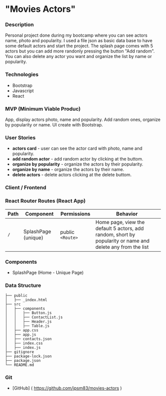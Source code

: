 # **"Movies Actors"**

### Description

Personal project done during my bootcamp where you can see actors name, photo and popularity. I used a file json as basic data base to have some default actors and start the project. The splash page comes with 5 actors but you can add more randonly pressing the button "Add random". You can also delete any actor you want and organize the list by name or popularity.


### Technologies

- Bootstrap
- Javascript
- React

### MVP (Minimum Viable Produc)

App, display actors photo, name and popularity. Add random ones, organize by popularity or name. UI create with Bootstrap.

### User Stories

- **actors card** - user can see the actor card with photo, name and popularity.
- **add random actor** - add random actor by clicking at the buttom.
- **organize by popularity** - organize the actors by their popularity.
- **organize by name** - organize the actors by their name.
- **delete actors** - delete actors clicking at the delete buttom.

### Client / Frontend

### React Router Routes (React App)
| Path                      | Component            | Permissions                 | Behavior                                                                         |
| ------------------------- | -------------------- | --------------------------- | ---------------------------------------------------------------------------------|
| `/`                       | SplashPage (unique)  | public `<Route>`            | Home page, view the default 5 actors, add random, short by popularity or name and delete any from the list |

### Components

- SplashPage (Home - Unique Page)

### Data Structure
```
├── public
│   ├── _index.html
├── src
│   ├── components
│   │   ├── Button.js
│   │   ├── ContactList.js
│   │   ├── Header.js
│   │   ├── Table.js
│   ├── app.css
│   ├── app.js
│   ├── contacts.json
│   ├── index.css
│   ├── index.js
├── gitignore
├── package-lock.json
├── package.json
└── README.md
```

### Git
* [GitHub] ( https://github.com/jpsm83/movies-actors )